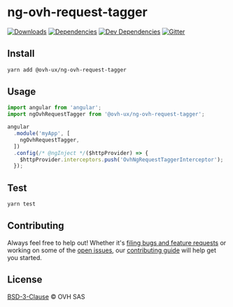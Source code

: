 # ng-ovh-request-tagger


[![Downloads](https://badgen.net/npm/dt/@ovh-ux/ng-ovh-request-tagger)](https://npmjs.com/package/@ovh-ux/ng-ovh-request-tagger) [![Dependencies](https://badgen.net/david/dep/ovh-ux/manager/packages/components/ng-ovh-request-tagger)](https://npmjs.com/package/@ovh-ux/ng-ovh-request-tagger?activeTab=dependencies) [![Dev Dependencies](https://badgen.net/david/dev/ovh-ux/manager/packages/components/ng-ovh-request-tagger)](https://npmjs.com/package/@ovh-ux/ng-ovh-request-tagger?activeTab=dependencies) [![Gitter](https://badgen.net/badge/gitter/ovh-ux/blue?icon=gitter)](https://gitter.im/ovh/ux)

## Install

```sh
yarn add @ovh-ux/ng-ovh-request-tagger
```
## Usage

```js
import angular from 'angular';
import ngOvhRequestTagger from '@ovh-ux/ng-ovh-request-tagger';

angular
  .module('myApp', [
    ngOvhRequestTagger,
  ])
  .config(/* @ngInject */($httpProvider) => {
    $httpProvider.interceptors.push('OvhNgRequestTaggerInterceptor');
  });
```

## Test

```sh
yarn test
```

## Contributing

Always feel free to help out! Whether it's [filing bugs and feature requests](https://github.com/ovh-ux/manager/issues/new) or working on some of the [open issues](https://github.com/ovh-ux/manager/issues), our [contributing guide](https://github.com/ovh-ux/manager/blob/master/CONTRIBUTING.md) will help get you started.

## License

[BSD-3-Clause](LICENSE) © OVH SAS
